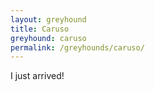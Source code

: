 ```yaml
---
layout: greyhound
title: Caruso
greyhound: caruso
permalink: /greyhounds/caruso/
---
```


I just arrived!
